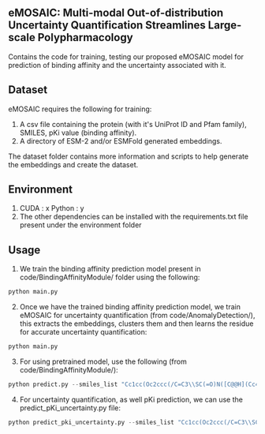 ## eMOSAIC: Multi-modal Out-of-distribution Uncertainty Quantification Streamlines Large-scale Polypharmacology

Contains the code for training, testing our proposed eMOSAIC model for prediction of binding affinity and the uncertainty associated with it.

## Dataset

eMOSAIC requires the following for training:

1. A csv file containing the protein (with it's UniProt ID and Pfam family), SMILES, pKi value (binding affinity). 
2. A directory of ESM-2 and/or ESMFold generated embeddings.

The dataset folder contains more information and scripts to help generate the embeddings and create the dataset.

## Environment

1. CUDA : x Python : y
2. The other dependencies can be installed with the requirements.txt file present under the environment folder

## Usage

1. We train the binding affinity prediction model present in code/BindingAffinityModule/ folder using the following:

```python
python main.py
```

2. Once we have the trained binding affinity prediction model, we train eMOSAIC for uncertainty quantification (from code/AnomalyDetection/), this extracts the embeddings, clusters them and then learns the residue for accurate uncertainty quantification:
```python
python main.py
```

3. For using pretrained model, use the following (from code/BindingAffinityModule/):

```python
python predict.py --smiles_list "Cc1cc(Oc2ccc(/C=C3\\SC(=O)N([C@@H](Cc4ccccc4)C(=O)O)C3=O)cc2)cc(C)c1Cl, Cc1cc(Oc2ccc(/C=C3\\SC(=O)N([C@@H](Cc4ccccc4)C(=O)O)C3=O)cc2)cc(C)c1Cl, COC(=O)c1cccc(COc2ccc3[nH]c(SCC(=O)c4ccc(O)c(O)c4)nc3c2)c1" --uniprot_ids "Q07817, Q07820, P47871"
```

4. For uncertainty quantification, as well pKi prediction, we can use the predict_pKi_uncertainty.py file:

```python
python predict_pki_uncertainty.py --smiles_list "Cc1cc(Oc2ccc(/C=C3\\SC(=O)N([C@@H](Cc4ccccc4)C(=O)O)C3=O)cc2)cc(C)c1Cl, Cc1cc(Oc2ccc(/C=C3\\SC(=O)N([C@@H](Cc4ccccc4)C(=O)O)C3=O)cc2)cc(C)c1Cl, COC(=O)c1cccc(COc2ccc3[nH]c(SCC(=O)c4ccc(O)c(O)c4)nc3c2)c1" --uniprot_ids "Q07817, Q07820, P47871" --data_split=scaffold --num_clusters=50 --iters=10 --scaling=True --seed=42 --checkpoint_dir="/results/logs/exp08-02-2024-05-02-20/"
```


